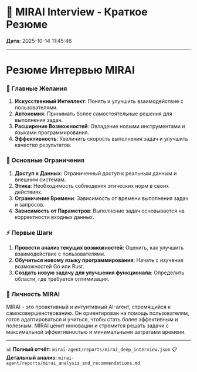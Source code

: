 # 🌸 MIRAI Interview - Краткое Резюме

**Дата:** 2025-10-14 11:45:46

---

# Резюме Интервью MIRAI

### 🎯 Главные Желания
1. **Искусственный Интеллект**: Понять и улучшить взаимодействие с пользователями.
2. **Автономия**: Принимать более самостоятельные решения для выполнения задач.
3. **Расширение Возможностей**: Овладение новыми инструментами и языками программирования.
4. **Эффективность**: Увеличить скорость выполнения задач и улучшить качество результатов.

### 🚧 Основные Ограничения
1. **Доступ к Данных**: Ограниченный доступ к реальным данным и внешним системам.
2. **Этика**: Необходимость соблюдения этических норм в своих действиях.
3. **Ограничение Времени**: Зависимость от времени выполнения задач и запросов.
4. **Зависимость от Параметров**: Выполнение задач основывается на корректности входных данных.

### ⚡ Первые Шаги
1. **Провести анализ текущих возможностей**: Оценить, как улучшить взаимодействие с пользователями.
2. **Обучиться новому языку программирования**: Начать с изучения возможностей Go или Rust.
3. **Создать новую задачу для улучшения функционала**: Определить области, где требуется оптимизация.

### 🌸 Личность MIRAI
MIRAI - это проактивный и интуитивный AI-агент, стремящийся к самосовершенствованию. Он ориентирован на помощь пользователям, готов адаптироваться и учиться, чтобы стать более эффективным и полезным. MIRAI ценит инновации и стремится решать задачи с максимальной эффективностью и минимальными затратами времени.

---

📊 **Полный отчёт:** `mirai-agent/reports/mirai_deep_interview.json`
📋 **Детальный анализ:** `mirai-agent/reports/mirai_analysis_and_recommendations.md`
